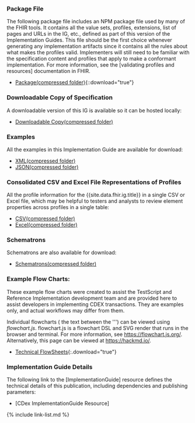### Package File

The following package file includes an NPM package file used by many of the FHIR tools.  It contains all the value sets, profiles, extensions, list of pages and URLs in the IG, etc., defined as part of this version of the Implementation Guides. This file should be the first choice whenever generating any implementation artifacts since it contains all the rules about what makes the profiles valid. Implementers will still need to be familiar with the specification content and profiles that apply to make a conformant implementation. For more information, see the [validating profiles and resources] documentation in FHIR.

- [Package(compressed folder)](package.tgz){::download="true"}

### Downloadable Copy of Specification

A downloadable version of this IG is available so it can be hosted locally:

- [Downloadable Copy(compressed folder)](full-ig.zip)

### Examples

All the examples in this Implementation Guide are available for download:

- [XML(compressed folder)](examples.xml.zip)
- [JSON(compressed folder)](examples.json.zip)

### Consolidated CSV and Excel File Representations of Profiles

All the profile information for the {{site.data.fhir.ig.title}} in a single CSV or Excel file, which may be helpful to testers and analysts to review element properties across profiles in a single table:

- [CSV(compressed folder)](csvs.zip)
- [Excel(compressed folder)](excels.zip)

### Schematrons

Schematrons are also available for download:

- [Schematrons(compressed folder)](schematrons.zip)

### Example Flow Charts:

These example flow charts were created to assist the TestScript and Reference Implementation development team and are provided here to assist developers in implementing CDEX transactions.  They are examples only, and actual workflows may differ from them. 

Individual flowcharts ( the text between the \'\'\') can be viewed using *flowchart.js*.  flowchart.js is a flowchart DSL and SVG render that runs in the browser and terminal. For more information, see <https://flowchart.js.org/>.  Alternatively, this page can be viewed at <https://hackmd.io/>.

 - [Technical FlowSheets](techflow_examples.md){:.download="true"}

### Implementation Guide Details

The following link to the [ImplementationGuide] resource defines the technical details of this publication, including dependencies and  publishing parameters:

- [CDex ImplementationGuide Resource]


{% include link-list.md %}